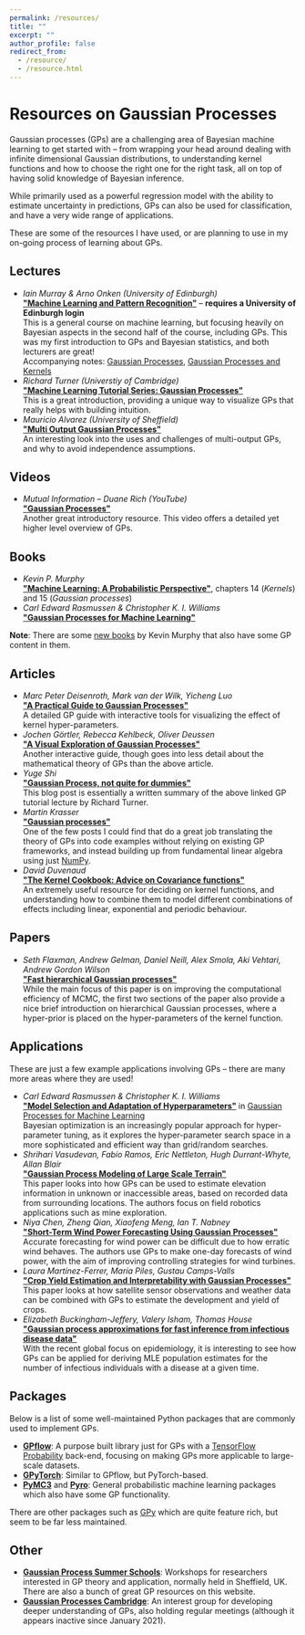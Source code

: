 ```yaml
---
permalink: /resources/
title: ""
excerpt: ""
author_profile: false
redirect_from: 
  - /resource/
  - /resource.html
---
```



# Resources on Gaussian Processes

Gaussian processes (GPs) are a challenging area of Bayesian machine learning to get started with – from wrapping your head around dealing with infinite dimensional Gaussian distributions, to understanding kernel functions and how to choose the right one for the right task, all on top of having solid knowledge of Bayesian inference.

While primarily used as a powerful regression model with the ability to estimate uncertainty in predictions, GPs can also be used for classification, and have a very wide range of applications.

These are some of the resources I have used, or are planning to use in my on-going process of learning about GPs.

## Lectures

- _Iain Murray & Arno Onken (University of Edinburgh)_<br/>
  [**"Machine Learning and Pattern Recognition"**](https://media.ed.ac.uk/channel/Machine+Learning+and+Pattern+Recognition+%282021-2022%29%5BSEM1%5D/230358563) – **requires a University of Edinburgh login**<br/>
  This is a general course on machine learning, but focusing heavily on Bayesian aspects in the second half of the course, including GPs. This was my first introduction to GPs and Bayesian statistics, and both lecturers are great!<br/>
  Accompanying notes: [Gaussian Processes](https://mlpr.inf.ed.ac.uk/2020/notes/w5b_gaussian_processes.html), [Gaussian Processes and Kernels](https://mlpr.inf.ed.ac.uk/2020/notes/w6a_gaussian_process_kernels.html)
- _Richard Turner (Universtiy of Cambridge)_<br/>
  [**"Machine Learning Tutorial Series: Gaussian Processes"**](https://www.youtube.com/watch?v=92-98SYOdlY)<br/>
  This is a great introduction, providing a unique way to visualize GPs that really helps with building intuition.
- _Mauricio Alvarez (University of Sheffield)_<br/>
  [**"Multi Output Gaussian Processes"**](https://www.youtube.com/watch?v=ttgUJtVJthA)<br/>
  An interesting look into the uses and challenges of multi-output GPs, and why to avoid independence assumptions. 
  
## Videos

- _Mutual Information – Duane Rich (YouTube)_<br/>
  [**"Gaussian Processes"**](https://www.youtube.com/watch?v=UBDgSHPxVME)<br/>
  Another great introductory resource. This video offers a detailed yet higher level overview of GPs.

## Books

- _Kevin P. Murphy_<br/>
  [**"Machine Learning: A Probabilistic Perspective"**](https://probml.github.io/pml-book/book0.html), chapters 14 (_Kernels_) and 15 (_Gaussian processes_)<br/>
- _Carl Edward Rasmussen & Christopher K. I. Williams_<br/>
  [**"Gaussian Processes for Machine Learning"**](http://www.gaussianprocess.org/gpml/)
  
**Note**: There are some [new books](https://probml.github.io/pml-book/) by Kevin Murphy that also have some GP content in them.

## Articles

- _Marc Peter Deisenroth, Mark van der Wilk, Yicheng Luo_<br/>
  [**"A Practical Guide to Gaussian Processes"**](https://infallible-thompson-49de36.netlify.app/)<br/>
  A detailed GP guide with interactive tools for visualizing the effect of kernel hyper-parameters.
- _Jochen Görtler, Rebecca Kehlbeck, Oliver Deussen_<br/>
  [**"A Visual Exploration of Gaussian Processes"**](https://distill.pub/2019/visual-exploration-gaussian-processes/)<br/>
  Another interactive guide, though goes into less detail about the mathematical theory of GPs than the above article.
- _Yuge Shi_<br/>
  [**"Gaussian Process, not quite for dummies"**](https://yugeten.github.io/posts/2019/09/GP/)<br/>
  This blog post is essentially a written summary of the above linked GP tutorial lecture by Richard Turner.
- _Martin Krasser_<br/>
  [**"Gaussian processes"**](https://krasserm.github.io/2018/03/19/gaussian-processes/)<br/>
  One of the few posts I could find that do a great job translating the theory of GPs into code examples without relying on existing GP frameworks, and instead building up from fundamental linear algebra using just [NumPy](https://numpy.org/).
- _David Duvenaud_<br/>
  [**"The Kernel Cookbook: Advice on Covariance functions"**](https://www.cs.toronto.edu/~duvenaud/cookbook/index.html)<br/>
  An extremely useful resource for deciding on kernel functions, and understanding how to combine them to model different combinations of effects including linear, exponential and periodic behaviour.

## Papers

- _Seth Flaxman, Andrew Gelman, Daniel Neill, Alex Smola, Aki Vehtari, Andrew Gordon Wilson_<br/>
  [**"Fast hierarchical Gaussian processes"**](https://sethrf.com/files/fast-hierarchical-GPs.pdf)<br/>
  While the main focus of this paper is on improving the computational efficiency of MCMC, the first two sections of the paper also provide a nice brief introduction on hierarchical Gaussian processes, where a hyper-prior is placed on the hyper-parameters of the kernel function.
  
## Applications

These are just a few example applications involving GPs – there are many more areas where they are used!

- _Carl Edward Rasmussen & Christopher K. I. Williams_<br/>
  [**"Model Selection and Adaptation of Hyperparameters"**](http://www.gaussianprocess.org/gpml/chapters/RW5.pdf) in [Gaussian Processes for Machine Learning](http://www.gaussianprocess.org/gpml/)<br/>
  Bayesian optimization is an increasingly popular approach for hyper-parameter tuning, as it explores the hyper-parameter search space in a more sophisticated and efficient way than grid/random searches.
- _Shrihari Vasudevan, Fabio Ramos, Eric Nettleton, Hugh Durrant-Whyte, Allan Blair_<br/>
  [**"Gaussian Process Modeling of Large Scale Terrain"**](http://www.shriharivasudevan.com/papers/icra2009.pdf)<br/>
  This paper looks into how GPs can be used to estimate elevation information in unknown or inaccessible areas, based on recorded data from surrounding locations. The authors focus on field robotics applications such as mine exploration.
- _Niya Chen, Zheng Qian, Xiaofeng Meng, Ian T. Nabney_<br/>
  [**"Short-Term Wind Power Forecasting Using Gaussian Processes"**](https://www.ijcai.org/Proceedings/13/Papers/411.pdf)<br/>
  Accurate forecasting for wind power can be difficult due to how erratic wind behaves. The authors use GPs to make one-day forecasts of wind power, with the aim of improving controlling strategies for wind turbines.
- _Laura Martínez-Ferrer, María Piles, Gustau Camps-Valls_<br/>
  [**"Crop Yield Estimation and Interpretability with Gaussian Processes"**](https://mobiroderic.uv.es/bitstream/handle/10550/76597/141776.pdf?sequence=1&isAllowed=y)<br/>
  This paper looks at how satellite sensor observations and weather data can be combined with GPs to estimate the development and yield of crops.
- _Elizabeth Buckingham-Jeffery, Valery Isham, Thomas House_<br/>
  [**"Gaussian process approximations for fast inference from infectious disease data"**](https://www.sciencedirect.com/science/article/pii/S0025556417303644)<br/>
  With the recent global focus on epidemiology, it is interesting to see how GPs can be applied for deriving MLE population estimates for the number of infectious individuals with a disease at a given time.

## Packages

Below is a list of some well-maintained Python packages that are commonly used to implement GPs.

- [**GPflow**](https://github.com/GPflow/GPflow): A purpose built library just for GPs with a [TensorFlow Probability](https://www.tensorflow.org/probability) back-end, focusing on making GPs more applicable to large-scale datasets.
- [**GPyTorch**](https://github.com/cornellius-gp/gpytorch): Similar to GPflow, but PyTorch-based.
- [**PyMC3**](https://docs.pymc.io/en/v3/) and [**Pyro**](https://pyro.ai/): General probabilistic machine learning packages which also have some GP functionality.

There are other packages such as [GPy](https://sheffieldml.github.io/GPy/) which are quite feature rich, but seem to be far less maintained.

## Other

- [**Gaussian Process Summer Schools**](https://gpss.cc/): Workshops for researchers interested in GP theory and application, normally held in Sheffield, UK. There are also a bunch of great GP resources on this website.
- [**Gaussian Processes Cambridge**](https://www.meetup.com/gaussian-processes-cambridge/): An interest group for developing deeper understanding of GPs, also holding regular meetings (although it appears inactive since January 2021).